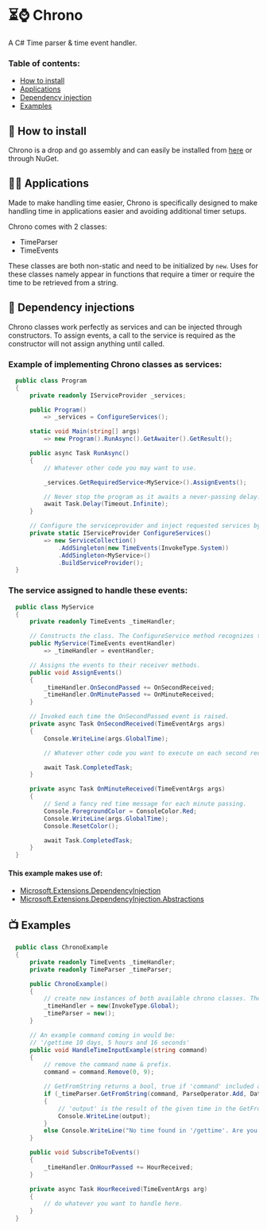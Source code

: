 # ⏳⌚ Chrono
A C# Time parser &amp; time event handler.

### Table of contents:
- [How to install](#how-to-install)
- [Applications](#applications)
- [Dependency injection](#dependency-injection)
- [Examples](#examples)

## 📩 How to install

Chrono is a drop and go assembly and can easily be installed from [here](https://github.com/Rozen4334/Chrono/releases/) or through NuGet.

## 👨‍💻 Applications

Made to make handling time easier, Chrono is specifically designed to make handling time in applications easier and avoiding additional timer setups.

Chrono comes with 2 classes: 
- TimeParser
- TimeEvents

These classes are both non-static and need to be initialized by `new`. Uses for these classes namely appear in functions that require a timer or require the time to be retrieved from a string.

## 💉 Dependency injections

Chrono classes work perfectly as services and can be injected through constructors. To assign events, a call to the service is required as the constructor will not assign anything until called.

### Example of implementing Chrono classes as services:
```cs
  public class Program
  {
      private readonly IServiceProvider _services;

      public Program()
          => _services = ConfigureServices();

      static void Main(string[] args)
          => new Program().RunAsync().GetAwaiter().GetResult();

      public async Task RunAsync()
      {
          // Whatever other code you may want to use.

          _services.GetRequiredService<MyService>().AssignEvents();

          // Never stop the program as it awaits a never-passing delay.
          await Task.Delay(Timeout.Infinite);
      }

      // Configure the serviceprovider and inject requested services by depending classes in the provider.
      private static IServiceProvider ConfigureServices()
          => new ServiceCollection()
              .AddSingleton(new TimeEvents(InvokeType.System))
              .AddSingleton<MyService>()
              .BuildServiceProvider();
  }
```
### The service assigned to handle these events:
```cs
  public class MyService
  {
      private readonly TimeEvents _timeHandler;

      // Constructs the class. The ConfigureService method recognizes the TimeEvents class while building and injects it by itself.
      public MyService(TimeEvents eventHandler)
          => _timeHandler = eventHandler;

      // Assigns the events to their receiver methods.
      public void AssignEvents()
      { 
          _timeHandler.OnSecondPassed += OnSecondReceived;
          _timeHandler.OnMinutePassed += OnMinuteReceived;
      }

      // Invoked each time the OnSecondPassed event is raised.
      private async Task OnSecondReceived(TimeEventArgs args)
      {
          Console.WriteLine(args.GlobalTime);

          // Whatever other code you want to execute on each second received.

          await Task.CompletedTask;
      }

      private async Task OnMinuteReceived(TimeEventArgs args)
      {
          // Send a fancy red time message for each minute passing.
          Console.ForegroundColor = ConsoleColor.Red;
          Console.WriteLine(args.GlobalTime);
          Console.ResetColor();

          await Task.CompletedTask;
      }
  }
```
#### This example makes use of:
- [Microsoft.Extensions.DependencyInjection](https://www.nuget.org/packages/Microsoft.Extensions.DependencyInjection/)
- [Microsoft.Extensions.DependencyInjection.Abstractions](https://www.nuget.org/packages/Microsoft.Extensions.DependencyInjection.Abstractions/)

## 📺 Examples

```cs
  public class ChronoExample
  {
      private readonly TimeEvents _timeHandler;
      private readonly TimeParser _timeParser;

      public ChronoExample()
      {
          // create new instances of both available chrono classes. There are no static fields in either of these classes.
          _timeHandler = new(InvokeType.Global);
          _timeParser = new();
      }

      // An example command coming in would be:
      // '/gettime 10 days, 5 hours and 16 seconds'
      public void HandleTimeInputExample(string command)
      {
          // remove the command name & prefix.
          command = command.Remove(0, 9);

          // GetFromString returns a bool, true if 'command' included any valid time, false if it did not.
          if (_timeParser.GetFromString(command, ParseOperator.Add, DateTime.UtcNow, out DateTime output))
          {
              // 'output' is the result of the given time in the GetFromString command with the time in 'command' added to it.
              Console.WriteLine(output);
          }
          else Console.WriteLine("No time found in '/gettime'. Are you sure you used the command properly?");
      }

      public void SubscribeToEvents()
      {
          _timeHandler.OnHourPassed += HourReceived;
      }

      private async Task HourReceived(TimeEventArgs arg)
      {
          // do whatever you want to handle here.
      }
  }
```

